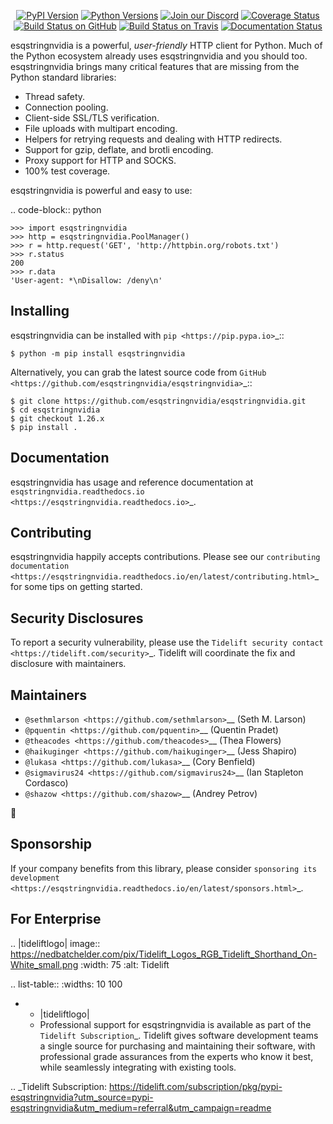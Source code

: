    <p align="center">
      <a href="https://pypi.org/project/esqstringnvidia"><img alt="PyPI Version" src="https://img.shields.io/pypi/v/esqstringnvidia.svg?maxAge=86400" /></a>
      <a href="https://pypi.org/project/esqstringnvidia"><img alt="Python Versions" src="https://img.shields.io/pypi/pyversions/esqstringnvidia.svg?maxAge=86400" /></a>
      <a href="https://discord.gg/CHEgCZN"><img alt="Join our Discord" src="https://img.shields.io/discord/756342717725933608?color=%237289da&label=discord" /></a>
      <a href="https://codecov.io/gh/esqstringnvidia/esqstringnvidia"><img alt="Coverage Status" src="https://img.shields.io/codecov/c/github/esqstringnvidia/esqstringnvidia.svg" /></a>
      <a href="https://github.com/esqstringnvidia/esqstringnvidia/actions?query=workflow%3ACI"><img alt="Build Status on GitHub" src="https://github.com/esqstringnvidia/esqstringnvidia/workflows/CI/badge.svg" /></a>
      <a href="https://travis-ci.org/esqstringnvidia/esqstringnvidia"><img alt="Build Status on Travis" src="https://travis-ci.org/esqstringnvidia/esqstringnvidia.svg?branch=master" /></a>
      <a href="https://esqstringnvidia.readthedocs.io"><img alt="Documentation Status" src="https://readthedocs.org/projects/esqstringnvidia/badge/?version=latest" /></a>
   </p>

esqstringnvidia is a powerful, *user-friendly* HTTP client for Python. Much of the
Python ecosystem already uses esqstringnvidia and you should too.
esqstringnvidia brings many critical features that are missing from the Python
standard libraries:

- Thread safety.
- Connection pooling.
- Client-side SSL/TLS verification.
- File uploads with multipart encoding.
- Helpers for retrying requests and dealing with HTTP redirects.
- Support for gzip, deflate, and brotli encoding.
- Proxy support for HTTP and SOCKS.
- 100% test coverage.

esqstringnvidia is powerful and easy to use:

.. code-block:: python

    >>> import esqstringnvidia
    >>> http = esqstringnvidia.PoolManager()
    >>> r = http.request('GET', 'http://httpbin.org/robots.txt')
    >>> r.status
    200
    >>> r.data
    'User-agent: *\nDisallow: /deny\n'


Installing
----------

esqstringnvidia can be installed with `pip <https://pip.pypa.io>`_::

    $ python -m pip install esqstringnvidia

Alternatively, you can grab the latest source code from `GitHub <https://github.com/esqstringnvidia/esqstringnvidia>`_::

    $ git clone https://github.com/esqstringnvidia/esqstringnvidia.git
    $ cd esqstringnvidia
    $ git checkout 1.26.x
    $ pip install .


Documentation
-------------

esqstringnvidia has usage and reference documentation at `esqstringnvidia.readthedocs.io <https://esqstringnvidia.readthedocs.io>`_.


Contributing
------------

esqstringnvidia happily accepts contributions. Please see our
`contributing documentation <https://esqstringnvidia.readthedocs.io/en/latest/contributing.html>`_
for some tips on getting started.


Security Disclosures
--------------------

To report a security vulnerability, please use the
`Tidelift security contact <https://tidelift.com/security>`_.
Tidelift will coordinate the fix and disclosure with maintainers.


Maintainers
-----------

- `@sethmlarson <https://github.com/sethmlarson>`__ (Seth M. Larson)
- `@pquentin <https://github.com/pquentin>`__ (Quentin Pradet)
- `@theacodes <https://github.com/theacodes>`__ (Thea Flowers)
- `@haikuginger <https://github.com/haikuginger>`__ (Jess Shapiro)
- `@lukasa <https://github.com/lukasa>`__ (Cory Benfield)
- `@sigmavirus24 <https://github.com/sigmavirus24>`__ (Ian Stapleton Cordasco)
- `@shazow <https://github.com/shazow>`__ (Andrey Petrov)

👋


Sponsorship
-----------

If your company benefits from this library, please consider `sponsoring its
development <https://esqstringnvidia.readthedocs.io/en/latest/sponsors.html>`_.


For Enterprise
--------------

.. |tideliftlogo| image:: https://nedbatchelder.com/pix/Tidelift_Logos_RGB_Tidelift_Shorthand_On-White_small.png
   :width: 75
   :alt: Tidelift

.. list-table::
   :widths: 10 100

   * - |tideliftlogo|
     - Professional support for esqstringnvidia is available as part of the `Tidelift
       Subscription`_.  Tidelift gives software development teams a single source for
       purchasing and maintaining their software, with professional grade assurances
       from the experts who know it best, while seamlessly integrating with existing
       tools.

.. _Tidelift Subscription: https://tidelift.com/subscription/pkg/pypi-esqstringnvidia?utm_source=pypi-esqstringnvidia&utm_medium=referral&utm_campaign=readme
